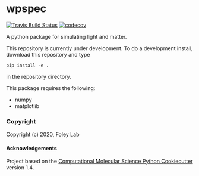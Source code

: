 wpspec
==============================
[//]: # (Badges)
[![Travis Build Status](https://travis-ci.com/REPLACE_WITH_OWNER_ACCOUNT/wpspec.svg?branch=master)](https://travis-ci.com/REPLACE_WITH_OWNER_ACCOUNT/wpspec)
[![codecov](https://codecov.io/gh/REPLACE_WITH_OWNER_ACCOUNT/wpspec/branch/master/graph/badge.svg)](https://codecov.io/gh/REPLACE_WITH_OWNER_ACCOUNT/wpspec/branch/master)


A python package for simulating light and matter.

This repository is currently under development.  To do a development install, download this
repository and type

`pip install -e .`

in the repository directory.

This package requires the following:
 - numpy
 - matplotlib


### Copyright

Copyright (c) 2020, Foley Lab


#### Acknowledgements
 
Project based on the 
[Computational Molecular Science Python Cookiecutter](https://github.com/molssi/cookiecutter-cms) version 1.4.
